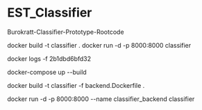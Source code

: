 # EST_Classifier
Burokratt-Classifier-Prototype-Rootcode

docker build -t classifier .
docker run -d -p 8000:8000 classifier

docker logs -f 2b1dbd6bfd32

docker-compose up --build


docker build -t classifier -f backend.Dockerfile .

docker run -d -p 8000:8000 --name classifier_backend classifier
